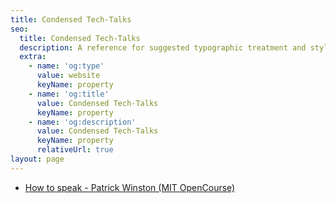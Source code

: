 ```yaml
---
title: Condensed Tech-Talks
seo:
  title: Condensed Tech-Talks
  description: A reference for suggested typographic treatment and styles for your content
  extra:
    - name: 'og:type'
      value: website
      keyName: property
    - name: 'og:title'
      value: Condensed Tech-Talks
      keyName: property
    - name: 'og:description'
      value: Condensed Tech-Talks
      keyName: property
      relativeUrl: true
layout: page
---
```


- [How to speak - Patrick Winston (MIT OpenCourse)](/tech-talks/how-to-speak)

